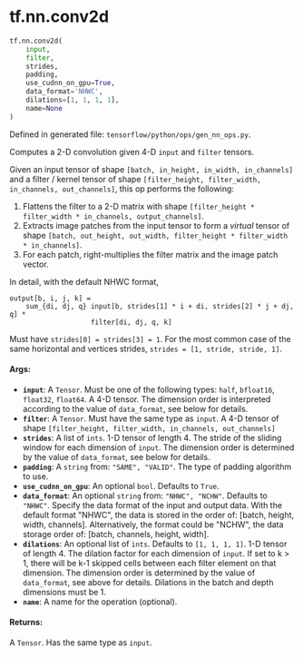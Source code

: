 <div itemscope itemtype="http://developers.google.com/ReferenceObject">
<meta itemprop="name" content="tf.nn.conv2d" />
<meta itemprop="path" content="Stable" />
</div>

# tf.nn.conv2d

``` python
tf.nn.conv2d(
    input,
    filter,
    strides,
    padding,
    use_cudnn_on_gpu=True,
    data_format='NHWC',
    dilations=[1, 1, 1, 1],
    name=None
)
```



Defined in generated file: `tensorflow/python/ops/gen_nn_ops.py`.

Computes a 2-D convolution given 4-D `input` and `filter` tensors.

Given an input tensor of shape `[batch, in_height, in_width, in_channels]`
and a filter / kernel tensor of shape
`[filter_height, filter_width, in_channels, out_channels]`, this op
performs the following:

1. Flattens the filter to a 2-D matrix with shape
   `[filter_height * filter_width * in_channels, output_channels]`.
2. Extracts image patches from the input tensor to form a *virtual*
   tensor of shape `[batch, out_height, out_width,
   filter_height * filter_width * in_channels]`.
3. For each patch, right-multiplies the filter matrix and the image patch
   vector.

In detail, with the default NHWC format,

    output[b, i, j, k] =
        sum_{di, dj, q} input[b, strides[1] * i + di, strides[2] * j + dj, q] *
                        filter[di, dj, q, k]

Must have `strides[0] = strides[3] = 1`.  For the most common case of the same
horizontal and vertices strides, `strides = [1, stride, stride, 1]`.

#### Args:

* <b>`input`</b>: A `Tensor`. Must be one of the following types: `half`, `bfloat16`, `float32`, `float64`.
    A 4-D tensor. The dimension order is interpreted according to the value
    of `data_format`, see below for details.
* <b>`filter`</b>: A `Tensor`. Must have the same type as `input`.
    A 4-D tensor of shape
    `[filter_height, filter_width, in_channels, out_channels]`
* <b>`strides`</b>: A list of `ints`.
    1-D tensor of length 4.  The stride of the sliding window for each
    dimension of `input`. The dimension order is determined by the value of
    `data_format`, see below for details.
* <b>`padding`</b>: A `string` from: `"SAME", "VALID"`.
    The type of padding algorithm to use.
* <b>`use_cudnn_on_gpu`</b>: An optional `bool`. Defaults to `True`.
* <b>`data_format`</b>: An optional `string` from: `"NHWC", "NCHW"`. Defaults to `"NHWC"`.
    Specify the data format of the input and output data. With the
    default format "NHWC", the data is stored in the order of:
        [batch, height, width, channels].
    Alternatively, the format could be "NCHW", the data storage order of:
        [batch, channels, height, width].
* <b>`dilations`</b>: An optional list of `ints`. Defaults to `[1, 1, 1, 1]`.
    1-D tensor of length 4.  The dilation factor for each dimension of
    `input`. If set to k > 1, there will be k-1 skipped cells between each
    filter element on that dimension. The dimension order is determined by the
    value of `data_format`, see above for details. Dilations in the batch and
    depth dimensions must be 1.
* <b>`name`</b>: A name for the operation (optional).


#### Returns:

A `Tensor`. Has the same type as `input`.